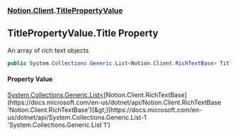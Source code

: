 ### [Notion.Client](Notion.Client.md 'Notion.Client').[TitlePropertyValue](Notion.Client.TitlePropertyValue.md 'Notion.Client.TitlePropertyValue')

## TitlePropertyValue.Title Property

An array of rich text objects

```csharp
public System.Collections.Generic.List<Notion.Client.RichTextBase> Title { get; set; }
```

#### Property Value
[System.Collections.Generic.List&lt;](https://docs.microsoft.com/en-us/dotnet/api/System.Collections.Generic.List-1 'System.Collections.Generic.List`1')[Notion.Client.RichTextBase](https://docs.microsoft.com/en-us/dotnet/api/Notion.Client.RichTextBase 'Notion.Client.RichTextBase')[&gt;](https://docs.microsoft.com/en-us/dotnet/api/System.Collections.Generic.List-1 'System.Collections.Generic.List`1')